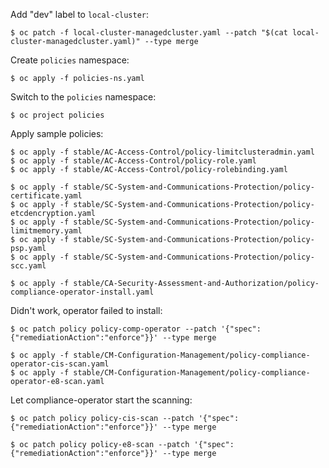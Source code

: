 Add "dev" label to `local-cluster`:

```
$ oc patch -f local-cluster-managedcluster.yaml --patch "$(cat local-cluster-managedcluster.yaml)" --type merge
```

Create `policies` namespace:

```
$ oc apply -f policies-ns.yaml
```

Switch to the `policies` namespace:

```
$ oc project policies
```

Apply sample policies:

```
$ oc apply -f stable/AC-Access-Control/policy-limitclusteradmin.yaml
$ oc apply -f stable/AC-Access-Control/policy-role.yaml
$ oc apply -f stable/AC-Access-Control/policy-rolebinding.yaml
```

```
$ oc apply -f stable/SC-System-and-Communications-Protection/policy-certificate.yaml
$ oc apply -f stable/SC-System-and-Communications-Protection/policy-etcdencryption.yaml
$ oc apply -f stable/SC-System-and-Communications-Protection/policy-limitmemory.yaml
$ oc apply -f stable/SC-System-and-Communications-Protection/policy-psp.yaml
$ oc apply -f stable/SC-System-and-Communications-Protection/policy-scc.yaml
```

```
$ oc apply -f stable/CA-Security-Assessment-and-Authorization/policy-compliance-operator-install.yaml
```

Didn't work, operator failed to install:

```
$ oc patch policy policy-comp-operator --patch '{"spec":{"remediationAction":"enforce"}}' --type merge
```

```
$ oc apply -f stable/CM-Configuration-Management/policy-compliance-operator-cis-scan.yaml
$ oc apply -f stable/CM-Configuration-Management/policy-compliance-operator-e8-scan.yaml
```

Let compliance-operator start the scanning:

```
$ oc patch policy policy-cis-scan --patch '{"spec":{"remediationAction":"enforce"}}' --type merge
```

```
$ oc patch policy policy-e8-scan --patch '{"spec":{"remediationAction":"enforce"}}' --type merge
```
